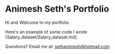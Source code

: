 # Animesh Seth's Portfolio

Hi and Welcome to my portfolio


Here's an example of some code I wrote {Salary_dataset/Salary_dataset.md}.


Questions? Email me at:
[sethanimesh@hotmail.com](mailto:sethanimesh@hotmail.com)

